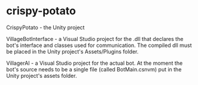 # crispy-potato

CrispyPotato - the Unity project

VillageBotInterface - a Visual Studio project for the .dll that declares the bot's interface and classes used for communication. The compiled dll must be placed in the Unity project's Assets/Plugins folder.

VillagerAI - a Visual Studio project for the actual bot. At the moment the bot's source needs to be a single file (called BotMain.csnvm) put in the Unity project's assets folder.

